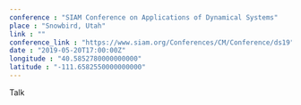 ```yaml
---
conference : "SIAM Conference on Applications of Dynamical Systems"
place : "Snowbird, Utah"
link : ""
conference_link : "https://www.siam.org/Conferences/CM/Conference/ds19"
date : "2019-05-20T17:00:00Z"
longitude : "40.5852780000000000"
latitude : "-111.6582550000000000"
---
```


Talk

